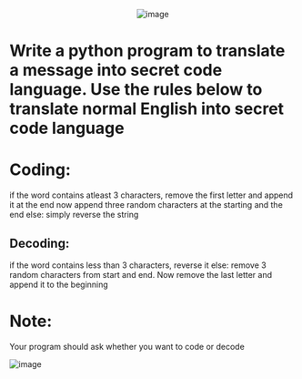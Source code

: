 <div style="text-align:center">
  
![image](https://github.com/marjan-ahmed/100-Days-Of-Python/assets/159646510/9239fce8-fe8b-4a4f-8563-013f111fdfa3)

</div>

# Write a python program to translate a message into secret code language. Use the rules below to translate normal English into secret code language

# Coding:
if the word contains atleast 3 characters, remove the first letter and append it at the end
now append three random characters at the starting and the end
else:
simply reverse the string

## Decoding:
if the word contains less than 3 characters, reverse it
else:
remove 3 random characters from start and end. Now remove the last letter and append it to the beginning

# Note:
Your program should ask whether you want to code or decode

![image](https://github.com/marjan-ahmed/100-Days-Of-Python/assets/159646510/4e212f67-1231-4b09-9be9-f48762479b18)
